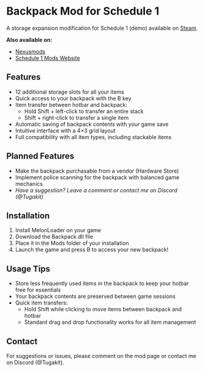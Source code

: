 # Backpack Mod for Schedule 1

A storage expansion modification for Schedule 1 (demo) available on [Steam](https://store.steampowered.com/app/3164500/Schedule_I/).

**Also available on:**
- [Nexusmods](https://www.nexusmods.com/schedule1/mods/72)
- [Schedule 1 Mods Website](https://schedule1.evsg.site/mods/20)

## Features

- 12 additional storage slots for all your items
- Quick access to your backpack with the B key
- Item transfer between hotbar and backpack:
  - Hold Shift + left-click to transfer an entire stack
  - Shift + right-click to transfer a single item
- Automatic saving of backpack contents with your game save
- Intuitive interface with a 4×3 grid layout
- Full compatibility with all item types, including stackable items

## Planned Features

- Make the backpack purchasable from a vendor (Hardware Store)
- Implement police scanning for the backpack with balanced game mechanics
- *Have a suggestion? Leave a comment or contact me on Discord (@Tugakit)*

## Installation

1. Install MelonLoader on your game
2. Download the Backpack.dll file
3. Place it in the Mods folder of your installation
4. Launch the game and press B to access your new backpack!

## Usage Tips

- Store less frequently used items in the backpack to keep your hotbar free for essentials
- Your backpack contents are preserved between game sessions
- Quick item transfers:
  - Hold Shift while clicking to move items between backpack and hotbar
  - Standard drag and drop functionality works for all item management

## Contact

For suggestions or issues, please comment on the mod page or contact me on Discord (@Tugakit).
